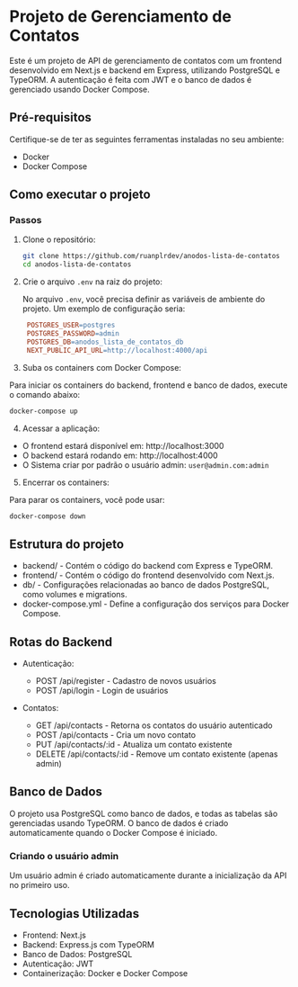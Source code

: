 # Projeto de Gerenciamento de Contatos

Este é um projeto de API de gerenciamento de contatos com um frontend desenvolvido em Next.js e backend em Express, utilizando PostgreSQL e TypeORM. A autenticação é feita com JWT e o banco de dados é gerenciado usando Docker Compose.

## Pré-requisitos

Certifique-se de ter as seguintes ferramentas instaladas no seu ambiente:

- Docker
- Docker Compose

## Como executar o projeto

### Passos

1. Clone o repositório:

   ```bash
   git clone https://github.com/ruanplrdev/anodos-lista-de-contatos
   cd anodos-lista-de-contatos
    ```
2. Crie o arquivo `.env` na raiz do projeto:

   No arquivo `.env`, você precisa definir as variáveis de ambiente do projeto. Um exemplo de configuração seria:

   ```makefile
    POSTGRES_USER=postgres
    POSTGRES_PASSWORD=admin
    POSTGRES_DB=anodos_lista_de_contatos_db
    NEXT_PUBLIC_API_URL=http://localhost:4000/api
   ```
   
3. Suba os containers com Docker Compose:

Para iniciar os containers do backend, frontend e banco de dados, execute o comando abaixo:

```bash
docker-compose up
```

4. Acessar a aplicação:
- O frontend estará disponível em: http://localhost:3000
- O backend estará rodando em: http://localhost:4000
- O Sistema criar por padrão o usuário admin: `user@admin.com:admin`
5. Encerrar os containers:

Para parar os containers, você pode usar:

```bash
docker-compose down
```

## Estrutura do projeto
- backend/ - Contém o código do backend com Express e TypeORM.
- frontend/ - Contém o código do frontend desenvolvido com Next.js.
- db/ - Configurações relacionadas ao banco de dados PostgreSQL, como volumes e migrations.
- docker-compose.yml - Define a configuração dos serviços para Docker Compose.

## Rotas do Backend

- Autenticação:

    - POST /api/register - Cadastro de novos usuários
    - POST /api/login - Login de usuários
- Contatos:
    - GET /api/contacts - Retorna os contatos do usuário autenticado
    - POST /api/contacts - Cria um novo contato
    - PUT /api/contacts/:id - Atualiza um contato existente
    - DELETE /api/contacts/:id - Remove um contato existente (apenas admin)

## Banco de Dados
O projeto usa PostgreSQL como banco de dados, e todas as tabelas são gerenciadas usando TypeORM. O banco de dados é criado automaticamente quando o Docker Compose é iniciado.

### Criando o usuário admin
Um usuário admin é criado automaticamente durante a inicialização da API no primeiro uso.

## Tecnologias Utilizadas
- Frontend: Next.js
- Backend: Express.js com TypeORM
- Banco de Dados: PostgreSQL
- Autenticação: JWT
- Containerização: Docker e Docker Compose
